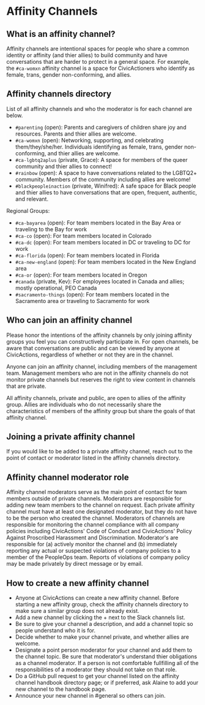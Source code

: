 # Affinity Channels

## What is an affinity channel?

Affinity channels are intentional spaces for people who share a common identity or affinity (and thier allies) to build community and have conversations that are harder to protect in a general space. For example, the `#ca-womxn` affinity channel is a space for CivicActioners who identify as female, trans, gender non-conforming, and allies.

## Affinity channels directory

List of all affinity channels and who the moderator is for each channel are below.

- `#parenting` (open): Parents and caregivers of children share joy and resources. Parents and thier allies are welcome.
- `#ca-womxn` (open): Networking, supporting, and celebrating them/they/she/her. Individuals identifying as female, trans, gender non-conforming, and thier allies are welcome.
- `#ca-lgbtq2aplus` (private, Grace): A space for members of the queer community and thier allies to connect!
- `#rainbow` (open): A space to have conversations related to the LGBTQ2+ community. Members of the community including allies are welcome!
- `#blackpeopleinaction` (private, Winifred): A safe space for Black people and thier allies to have conversations that are open, frequent, authentic, and relevant.

Regional Groups:

- `#ca-bayarea` (open): For team members located in the Bay Area or traveling to the Bay for work
- `#ca-co` (open): For team members located in Colorado
- `#ca-dc` (open): For team members located in DC or traveling to DC for work
- `#ca-florida` (open): For team members located in Florida
- `#ca-new-england` (open): For team members located in the New England area
- `#ca-or` (open): For team members located in Oregon
- `#canada` (private, Kev): For employees located in Canada and allies; mostly operational, PEO Canada
- `#sacramento-things` (open): For team members located in the Sacramento area or traveling to Sacramento for work

## Who can join an affinity channel

Please honor the intentions of the affinity channels by only joining affinity groups you feel you can constructively participate in. For open channels, be aware that conversations are public and can be viewed by anyone at CivicActions, regardless of whether or not they are in the channel.

Anyone can join an affinity channel, including members of the management team. Management members who are not in the affinity channels do not monitor private channels but reserves the right to view content in channels that are private.

All affinity channels, private and public, are open to allies of the affinity group. Allies are individuals who do not necessarily share the characteristics of members of the affinity group but share the goals of that affinity channel.

## Joining a private affinity channel

If you would like to be added to a private affinity channel, reach out to the point of contact or moderator listed in the affinity channels directory.

## Affinity channel moderator role

Affinity channel moderators serve as the main point of contact for team members outside of private channels. Moderators are responsible for adding new team members to the channel on request. Each private affinity channel must have at least one designated moderator, but they do not have to be the person who created the channel. Moderators of channels are responsible for monitoring the channel compliance with all company policies including CivicActions' Code of Conduct and CivicActions' Policy Against Proscribed Harassment and Discrimination. Moderator's are responsible for (a) actively monitor the channel and (b) immediately reporting any actual or suspected violations of company policies to a member of the PeopleOps team. Reports of violations of company policy may be made privately by direct message or by email.

## How to create a new affinity channel

- Anyone at CivicActions can create a new affinity channel. Before starting a new affinity group, check the affinity channels directory to make sure a similar group does not already exist.
- Add a new channel by clicking the + next to the Slack channels list.
- Be sure to give your channel a description, and add a channel topic so people understand who it is for.
- Decide whether to make your channel private, and whether allies are welcome.
- Designate a point person moderator for your channel and add them to the channel topic. Be sure that moderator's understand thier obligations as a channel moderator. If a person is not comfortable fullfilling all of the responsibilities of a moderator they should not take on that role.
- Do a GitHub pull request to get your channel listed on the affinity channel handbook directory page; or if preferred, ask Alaine to add your new channel to the handbook page.
- Announce your new channel in #general so others can join.
